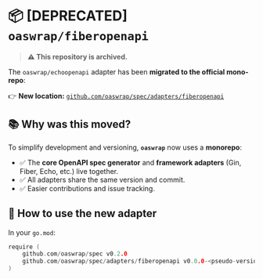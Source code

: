 # 📦 [DEPRECATED] `oaswrap/fiberopenapi`

> **⚠️ This repository is archived.**

The `oaswrap/echoopenapi` adapter has been **migrated to the official mono-repo**:

👉 **New location:** [`github.com/oaswrap/spec/adapters/fiberopenapi`](https://github.com/oaswrap/spec)

## 📚 Why was this moved?

To simplify development and versioning, **`oaswrap`** now uses a **monorepo**:
- ✅ The **core OpenAPI spec generator** and **framework adapters** (Gin, Fiber, Echo, etc.) live together.
- ✅ All adapters share the same version and commit.
- ✅ Easier contributions and issue tracking.

## 🚀 How to use the new adapter

In your `go.mod`:
```go
require (
    github.com/oaswrap/spec v0.2.0
    github.com/oaswrap/spec/adapters/fiberopenapi v0.0.0-<pseudo-version>
)
```
